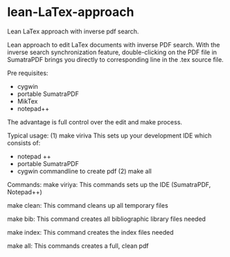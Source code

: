 lean-LaTex-approach
===================

Lean LaTex approach with inverse pdf search.

Lean approach to edit LaTex documents with inverse PDF search. With the inverse search synchronization feature, double-clicking on the PDF file in SumatraPDF brings you directly to corresponding line in the .tex source file.

Pre requisites:
- cygwin
- portable SumatraPDF
- MikTex
- notepad++

The advantage is full control over the edit and make process.

Typical usage:
(1) make viriva
This sets up your development IDE which consists of:
- notepad ++
- portable SumatraPDF
- cygwin commandline to create pdf
(2) make all

Commands:
make viriya:
This commands sets up the IDE (SumatraPDF, Notepad++)

make clean:
This command cleans up all temporary files

make bib:
This command creates all bibliographic library files needed

make index:
This command creates the index files needed

make all:
This commands creates a full, clean pdf